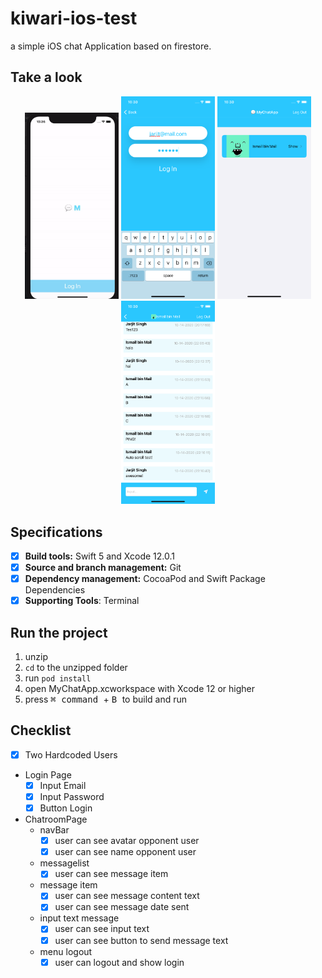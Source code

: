 # kiwari-ios-test
a simple iOS chat Application based on firestore.

## Take a look

<center>
<img src=Docs/welcome-screen.gif width=150>
<img src=Docs/login.png width=150>
<img src=Docs/message.png width=150>
<img src=Docs/chat_room.png width=150>
</center>

## Specifications

- [x] **Build tools:** Swift 5 and Xcode 12.0.1
- [x] **Source and branch management:** Git
- [x] **Dependency management:** CocoaPod and Swift Package Dependencies
- [x] **Supporting Tools**: Terminal

## Run the project

1. unzip
2. `cd` to the unzipped folder
3. run `pod install`
4. open MyChatApp.xcworkspace with Xcode 12 or higher
5. press <kbd>⌘ command </kbd> + <kbd> B </kbd> to build and run

## Checklist

- [x] Two Hardcoded Users
- Login Page
    - [x] Input Email
    - [x] Input Password
    - [x] Button Login
- ChatroomPage
    - navBar
        - [x] user can see avatar opponent user
        - [x] user can see name opponent user
    - messagelist
        - [x] user can see message item
    - message item
        - [x] user can see message content text
        - [x] user can see message date sent   
    - input text message
        - [x] user can see input text
        - [x] user can see button to send message text
    - menu logout
        - [x] user can logout and show login
